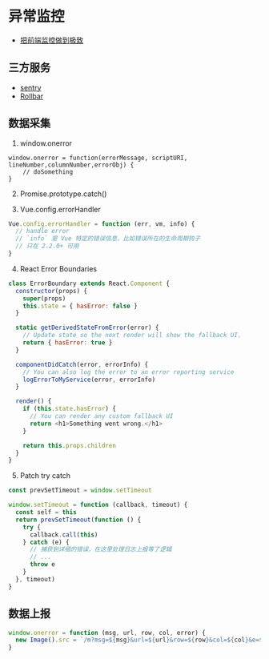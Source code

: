 # 异常监控

- [把前端监控做到极致](https://zhuanlan.zhihu.com/p/32262716)

## 三方服务

- [sentry](https://sentry.io/welcome/)
- [Rollbar](https://rollbar.com/)

## 数据采集

1. window.onerror

```
window.onerror = function(errorMessage, scriptURI, lineNumber,columnNumber,errorObj) {
    // doSomething
}
```

2. Promise.prototype.catch()

3. Vue.config.errorHandler

```js
Vue.config.errorHandler = function (err, vm, info) {
  // handle error
  // `info` 是 Vue 特定的错误信息，比如错误所在的生命周期钩子
  // 只在 2.2.0+ 可用
}
```

4. React Error Boundaries

```js
class ErrorBoundary extends React.Component {
  constructor(props) {
    super(props)
    this.state = { hasError: false }
  }

  static getDerivedStateFromError(error) {
    // Update state so the next render will show the fallback UI.
    return { hasError: true }
  }

  componentDidCatch(error, errorInfo) {
    // You can also log the error to an error reporting service
    logErrorToMyService(error, errorInfo)
  }

  render() {
    if (this.state.hasError) {
      // You can render any custom fallback UI
      return <h1>Something went wrong.</h1>
    }

    return this.props.children
  }
}
```

5. Patch try catch

```js
const prevSetTimeout = window.setTimeout

window.setTimeout = function (callback, timeout) {
  const self = this
  return prevSetTimeout(function () {
    try {
      callback.call(this)
    } catch (e) {
      // 捕获到详细的错误，在这里处理日志上报等了逻辑
      // ...
      throw e
    }
  }, timeout)
}
```

## 数据上报

```js
window.onerror = function (msg, url, row, col, error) {
  new Image().src = `/m?msg=${msg}&url=${url}&row=${row}&col=${col}&e=${error.stack}`
}
```
